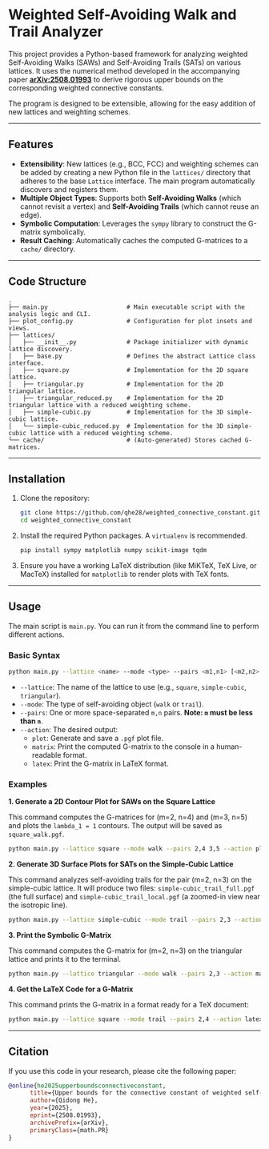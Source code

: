 # Weighted Self-Avoiding Walk and Trail Analyzer

This project provides a Python-based framework for analyzing weighted Self-Avoiding Walks (SAWs) and Self-Avoiding Trails (SATs) on various lattices. It uses the numerical method developed in the accompanying paper **[arXiv:2508.01993](https://arxiv.org/abs/2508.01993)** to derive rigorous upper bounds on the corresponding weighted connective constants.

The program is designed to be extensible, allowing for the easy addition of new lattices and weighting schemes.

-----

## Features

  - **Extensibility**: New lattices (e.g., BCC, FCC) and weighting schemes can be added by creating a new Python file in the `lattices/` directory that adheres to the base `Lattice` interface. The main program automatically discovers and registers them.
  - **Multiple Object Types**: Supports both **Self-Avoiding Walks** (which cannot revisit a vertex) and **Self-Avoiding Trails** (which cannot reuse an edge).
  - **Symbolic Computation**: Leverages the `sympy` library to construct the G-matrix symbolically.
  - **Result Caching**: Automatically caches the computed G-matrices to a `cache/` directory.

-----

## Code Structure

```
.
├── main.py                      # Main executable script with the analysis logic and CLI.
├── plot_config.py               # Configuration for plot insets and views.
├── lattices/
│   ├── __init__.py              # Package initializer with dynamic lattice discovery.
│   ├── base.py                  # Defines the abstract Lattice class interface.
│   ├── square.py                # Implementation for the 2D square lattice.
│   ├── triangular.py            # Implementation for the 2D triangular lattice.
│   ├── triangular_reduced.py    # Implementation for the 2D triangular lattice with a reduced weighting scheme.
│   ├── simple-cubic.py          # Implementation for the 3D simple-cubic lattice.
│   └── simple-cubic_reduced.py  # Implementation for the 3D simple-cubic lattice with a reduced weighting scheme.
└── cache/                       # (Auto-generated) Stores cached G-matrices.
```

-----

## Installation

1.  Clone the repository:

    ```bash
    git clone https://github.com/qhe28/weighted_connective_constant.git
    cd weighted_connective_constant
    ```

2.  Install the required Python packages. A `virtualenv` is recommended.

    ```bash
    pip install sympy matplotlib numpy scikit-image tqdm
    ```

3.  Ensure you have a working LaTeX distribution (like MiKTeX, TeX Live, or MacTeX) installed for `matplotlib` to render plots with TeX fonts.

-----

## Usage

The main script is `main.py`. You can run it from the command line to perform different actions.

### Basic Syntax

```bash
python main.py --lattice <name> --mode <type> --pairs <m1,n1> [<m2,n2> ...] --action <action>
```

  - `--lattice`: The name of the lattice to use (e.g., `square`, `simple-cubic`, `triangular`).
  - `--mode`: The type of self-avoiding object (`walk` or `trail`).
  - `--pairs`: One or more space-separated `m,n` pairs. **Note: `m` must be less than `n`**.
  - `--action`: The desired output:
      - `plot`: Generate and save a `.pgf` plot file.
      - `matrix`: Print the computed G-matrix to the console in a human-readable format.
      - `latex`: Print the G-matrix in LaTeX format.

### Examples

**1. Generate a 2D Contour Plot for SAWs on the Square Lattice**

This command computes the G-matrices for (m=2, n=4) and (m=3, n=5) and plots the `lambda_1 = 1` contours. The output will be saved as `square_walk.pgf`.

```bash
python main.py --lattice square --mode walk --pairs 2,4 3,5 --action plot
```

**2. Generate 3D Surface Plots for SATs on the Simple-Cubic Lattice**

This command analyzes self-avoiding trails for the pair (m=2, n=3) on the simple-cubic lattice. It will produce two files: `simple-cubic_trail_full.pgf` (the full surface) and `simple-cubic_trail_local.pgf` (a zoomed-in view near the isotropic line).

```bash
python main.py --lattice simple-cubic --mode trail --pairs 2,3 --action plot
```

**3. Print the Symbolic G-Matrix**

This command computes the G-matrix for (m=2, n=3) on the triangular lattice and prints it to the terminal.

```bash
python main.py --lattice triangular --mode walk --pairs 2,3 --action matrix
```

**4. Get the LaTeX Code for a G-Matrix**

This command prints the G-matrix in a format ready for a TeX document:

```bash
python main.py --lattice square --mode trail --pairs 2,4 --action latex
```

---

## Citation

If you use this code in your research, please cite the following paper:

```bibtex
@online{he2025upperboundsconnectiveconstant,
      title={Upper bounds for the connective constant of weighted self-avoiding walks}, 
      author={Qidong He},
      year={2025},
      eprint={2508.01993},
      archivePrefix={arXiv},
      primaryClass={math.PR}
}
```
